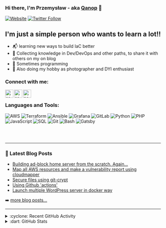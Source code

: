 ### Hi there, I'm Przemysław - aka [Qanop][website] 👋 

[![Website](https://img.shields.io/website?label=sawczuk.dev&style=for-the-badge&url=https%3A%2F%2Fcodestackr.com)][website]
[![Twitter Follow](https://img.shields.io/twitter/follow/sawczuk_dev?color=1DA1F2&logo=twitter&style=for-the-badge)][twitter_follow]

## I'm just a simple person who wants to learn a lot!!

- :mailbox_with_mail: learning new ways to build IaC better
- :pushpin: Collecting knowledge in Dev/DevOps and other paths, to share it with others on my on blog
- :space_invader: Sometimes programming
- :game_die: Also doing my hobby as photographer and DYI enthusiast

### Connect with me:

[<img align="left" alt="sawczuk.dev" width="26px" src="https://cdn.icon-icons.com/icons2/2072/PNG/512/browser_internet_page_security_web_webpage_website_icon_127036.png" />][website]
[<img align="left" alt="sawczuk_dev" width="26px" src="https://cdn.icon-icons.com/icons2/122/PNG/512/twitter_socialnetwork_20007.png" />][twitter]
[<img align="left" alt="psawczuk" width="26px" src="https://cdn.icon-icons.com/icons2/805/PNG/512/linkedin_icon-icons.com_65929.png" />][linkedin]

<br />

### Languages and Tools:
![AWS](https://img.shields.io/badge/-AWS-ffa000?logo=AWS&style=for-the-badge&logoColor=black)
![Terraform](https://img.shields.io/badge/-Terraform-1565c0?logo=Terraform&style=for-the-badge&logoColor=white)
![Ansible](https://img.shields.io/badge/-Ansible-212121?logo=Ansible&style=for-the-badge&logoColor=white)
![Grafana](https://img.shields.io/badge/-Grafana-ffa000?logo=Grafana&style=for-the-badge&logoColor=black)
![GitLab](https://img.shields.io/badge/-GitLab-fb8c00?logo=GitLab&style=for-the-badge&logoColor=black)
![Python](https://img.shields.io/badge/-Python-00acc1?logo=Python&style=for-the-badge&logoColor=black)
![PHP](https://img.shields.io/badge/-PHP-4527a0?logo=PHP&style=for-the-badge&logoColor=white)
![JavaScript](https://img.shields.io/badge/-JavaScript-ffeb3b?logo=JavaScript&style=for-the-badge&logoColor=black)
![SQL](https://img.shields.io/badge/-SQL-6ec6ff?logo=SQL&style=for-the-badge&logoColor=black)
![Git](https://img.shields.io/badge/-Git-ff5722?logo=Git&style=for-the-badge&logoColor=black)
![Bash](https://img.shields.io/badge/-Bash-212121?logo=Bash&style=for-the-badge&logoColor=white)
![Gatsby](https://img.shields.io/badge/-Gatsby-7b1fa2?logo=Gatsby&style=for-the-badge&logoColor=white)

<br />
<br />

---

### :notebook: Latest Blog Posts

<!-- BLOG-POST-LIST:START -->
- [Building ad-block home server from the scratch. Again...](https://sawczuk.dev/posts/building-rpi-from-the-scratch)
- [Map all AWS resources and make a vulnerability report using cloudmapper](https://sawczuk.dev/posts/map-all-aws-resources-and-make-a-vulnerability-report-using-cloudmapper)
- [Secure files using git-crypt](https://sawczuk.dev/posts/secure-files-using-git-crypt)
- [Using Github &#39;actions&#39;](https://sawczuk.dev/posts/using-github-actions)
- [Launch multiple WordPress server in docker way](https://sawczuk.dev/posts/launch-multiple-wordpress-server-in-docker-way)
<!-- BLOG-POST-LIST:END -->

➡️ [more blog posts...][website]

---
<details>
  <summary>:cyclone: Recent GitHub Activity</summary>
  
<!--START_SECTION:activity-->
1. 🗣 Commented on [#175](https://github.com/terraform-aws-modules/terraform-aws-autoscaling/issues/175) in [terraform-aws-modules/terraform-aws-autoscaling](https://github.com/terraform-aws-modules/terraform-aws-autoscaling)
2. 🎉 Merged PR [#2](https://github.com/Qanop/blog/pull/2) in [Qanop/blog](https://github.com/Qanop/blog)
<!--END_SECTION:activity-->

</details>

<details>
  <summary>:dart: GitHub Stats</summary>
  <img align="left" alt="Qanop's GitHub Stats" src="https://github-readme-stats.vercel.app/api?username=Qanop&hide=contribs,prs&count_private=true&show_icons=true&theme=gruvbox" />
</details>

[website]: https://sawczuk.dev
[twitter]: https://twitter.com/sawczuk_dev
[twitter_follow]: https://twitter.com/intent/follow?original_referer=https%3A%2F%2Fgithub.com%2FQanop&screen_name=sawczuk_dev
[linkedin]: https://www.linkedin.com/in/psawczuk/
